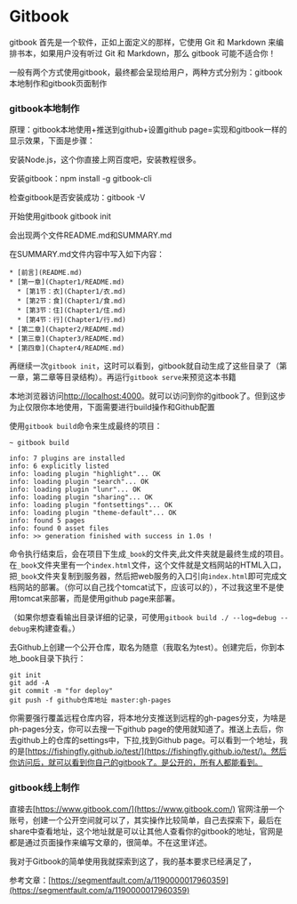 # Gitbook

gitbook 首先是一个软件，正如上面定义的那样，它使用 Git 和 Markdown 来编排书本，如果用户没有听过 Git 和 Markdown，那么 gitbook 可能不适合你！

一般有两个方式使用gitbook，最终都会呈现给用户，两种方式分别为：gitbook本地制作和gitbook页面制作

### gitbook本地制作

原理：gitbook本地使用+推送到github+设置github page=实现和gitbook一样的显示效果，下面是步骤：

安装Node.js，这个你直接上网百度吧，安装教程很多。

安装gitbook：npm install -g gitbook-cli

检查gitbook是否安装成功：gitbook -V

开始使用gitbook gitbook init

会出现两个文件README.md和SUMMARY.md

在SUMMARY.md文件内容中写入如下内容：

```text
* [前言](README.md)
* [第一章](Chapter1/README.md)
  * [第1节：衣](Chapter1/衣.md)
  * [第2节：食](Chapter1/食.md)
  * [第3节：住](Chapter1/住.md)
  * [第4节：行](Chapter1/行.md)
* [第二章](Chapter2/README.md)
* [第三章](Chapter3/README.md)
* [第四章](Chapter4/README.md)
```

再继续一次`gitbook init`，这时可以看到，gitbook就自动生成了这些目录了（第一章，第二章等目录结构）。再运行`gitbook serve`来预览这本书籍

本地浏览器访问[http://localhost:4000](http://localhost:4000)。就可以访问到你的gitbook了。但到这步为止仅限你本地使用，下面需要进行build操作和Github配置

使用`gitbook build`命令来生成最终的项目：

```text
~ gitbook build
​
info: 7 plugins are installed 
info: 6 explicitly listed 
info: loading plugin "highlight"... OK 
info: loading plugin "search"... OK 
info: loading plugin "lunr"... OK 
info: loading plugin "sharing"... OK 
info: loading plugin "fontsettings"... OK 
info: loading plugin "theme-default"... OK 
info: found 5 pages 
info: found 0 asset files 
info: >> generation finished with success in 1.0s !
```

命令执行结束后，会在项目下生成`_book`的文件夹,此文件夹就是最终生成的项目。 在`_book`文件夹里有一个`index.html`文件，这个文件就是文档网站的HTML入口，把`_book`文件夹复制到服务器，然后把web服务的入口引向`index.html`即可完成文档网站的部署。（你可以自己找个tomcat试下，应该可以的），不过我这里不是使用tomcat来部署，而是使用github page来部署。

（如果你想查看输出目录详细的记录，可使用`gitbook build ./ --log=debug --debug`来构建查看。）

去Github上创建一个公开仓库，取名为随意（我取名为test）。创建完后，你到本地\_book目录下执行：

```text
git init
git add -A
git commit -m "for deploy"
git push -f github仓库地址 master:gh-pages
```

你需要强行覆盖远程仓库内容，将本地分支推送到远程的gh-pages分支，为啥是ph-pages分支，你可以去搜一下github page的使用就知道了。推送上去后，你去github上的仓库的settings中，下拉,找到Github page。可以看到一个地址，我的是[https://fishingfly.github.io/test/](https://fishingfly.github.io/test/)。然后你访问后，就可以看到你自己的gitbook了。是公开的，所有人都能看到。

### gitbook线上制作

直接去[https://www.gitbook.com/](https://www.gitbook.com/) 官网注册一个账号，创建一个公开空间就可以了，其实操作比较简单，自己去探索下，最后在share中查看地址，这个地址就是可以让其他人查看你的gitbook的地址，官网是都是通过页面操作来编写文章的，很简单。不在这里详述。

我对于Gitbook的简单使用我就探索到这了，我的基本要求已经满足了，

参考文章：[https://segmentfault.com/a/1190000017960359](https://segmentfault.com/a/1190000017960359)

